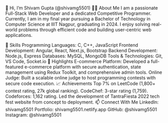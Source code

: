 
👋 Hi, I’m Shivam Gupta (@shivamg5501)
👨‍💻 About Me
I am a passionate Full-Stack Web Developer and a dedicated Competitive Programmer. Currently, I am in my final year pursuing a Bachelor of Technology in Computer Science at IIIT Nagpur, graduating in 2024. I enjoy solving real-world problems through efficient code and building user-centric web applications.

🚀 Skills
Programming Languages: C, C++, JavaScript
Frontend Development: Angular, React, Next.js, Bootstrap
Backend Development: Node.js, Express
Databases: MySQL, MongoDB
Tools & Technologies: Git, VS Code, Socket.io
🌟 Highlights
E-commerce Platform: Developed a full-featured e-commerce platform with secure authentication, state management using Redux Toolkit, and comprehensive admin tools.
Online Judge: Built a scalable online judge to host programming contests with secure code execution.
📈 Achievements
Top 7% on LeetCode (1,800+ contest rating, 27k global ranking).
CodeChef: 3-star rating (1,759).
Codeforces: 1,162 rating.
Led the development of TantraFiesta 2022 tech fest website from concept to deployment.
📫 Connect With Me
LinkedIn: shivamg5501
Portfolio: shivamg5501.netlify.app
GitHub: @shivamg5501
Instagram: @shivamg5501
<!--- shivamg5501/Shivamg5501 is a ✨ special ✨ repository because it showcases my journey in web development and programming. Feel free to explore my projects, connect, or collaborate! --->
